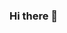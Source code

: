 ### Hi there 👋

<!--
**jacobrosette/jacobrosette** is a ✨ _special_ ✨ repository because its `README.md` (this file) appears on your GitHub profile.

Here are some ideas to get you started:

- 🔭 I’m currently working on a MS in Applied Social Research
- 🌱 I’m currently learning R, machine learning
- 👯 I’m looking to collaborate on food systems research
- 🤔 I’m looking for help with quant 
- 💬 Ask me about post-capitalism
- 📫 How to reach me: jacob.rosette@gmail.com
- ⚡ Fun fact: I cooked in NYC kitchens for over 20 years!
-->
